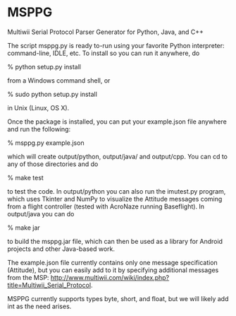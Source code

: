 # MSPPG
Multiwii Serial Protocol Parser Generator for Python, Java, and C++

The script msppg.py is ready to-run using your favorite Python interpreter: command-line, IDLE, etc.  To install so you can run it anywhere, do

% python setup.py install

from a Windows command shell, or

% sudo python setup.py install

in Unix (Linux, OS X).

Once the package is installed, you can put your example.json file anywhere and run the following:

% msppg.py example.json

which will create output/python, output/java/ and output/cpp. You can cd to any of those directories and do

% make test

to test the code.  In output/python you can also run the imutest.py program, which uses Tkinter and NumPy to visualize the Attitude messages coming from a flight controller (tested with AcroNaze running Baseflight).  In output/java you can do

% make jar

to build the msppg.jar file, which can then be used as a library for Android projects and other Java-based work.

The example.json file currently contains only one message specification (Attitude), but you can easily add to it by specifying additional messages from the MSP: http://www.multiwii.com/wiki/index.php?title=Multiwii_Serial_Protocol. 

MSPPG currently supports types byte, short, and float, but we will likely add int as the need arises.
